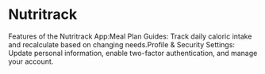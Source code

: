 # Nutritrack
Features of the Nutritrack App:Meal Plan Guides: Track daily caloric intake and recalculate based on changing needs.Profile &amp; Security Settings: Update personal information, enable two-factor authentication, and manage your account.
